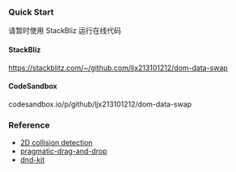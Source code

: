 ### Quick Start

请暂时使用 StackBliz 运行在线代码

#### StackBliz

https://stackblitz.com/~/github.com/ljx213101212/dom-data-swap

#### CodeSandbox

codesandbox.io/p/github/ljx213101212/dom-data-swap

### Reference

- [2D collision detection](https://developer.mozilla.org/en-US/docs/Games/Techniques/2D_collision_detection)
- [pragmatic-drag-and-drop](https://atlassian.design/components/pragmatic-drag-and-drop/tutorial)
- [dnd-kit](https://docs.dndkit.com/introduction/getting-started)
